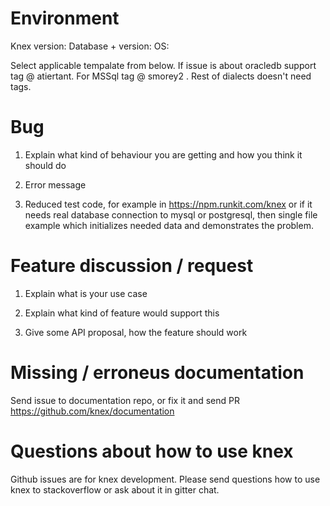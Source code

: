 # Environment

Knex version:
Database + version:
OS:

Select applicable tempalate from below.
If issue is about oracledb support tag @ atiertant. For MSSql tag @ smorey2 .
Rest of dialects doesn't need tags.

# Bug

1. Explain what kind of behaviour you are getting and how you think it should do

2. Error message

3. Reduced test code, for example in https://npm.runkit.com/knex or if it needs real
   database connection to mysql or postgresql, then single file example which initializes
   needed data and demonstrates the problem.


# Feature discussion / request

1. Explain what is your use case

2. Explain what kind of feature would support this

3. Give some API proposal, how the feature should work


# Missing / erroneus documentation

Send issue to documentation repo, or fix it and send PR https://github.com/knex/documentation


# Questions about how to use knex

Github issues are for knex development. Please send questions how to use knex to
stackoverflow or ask about it in gitter chat.


